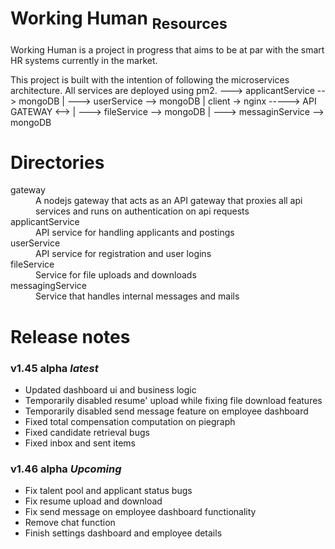 # Working Human <sub>Resources</sub>
Working Human is a project in progress that aims to be at par with the smart HR systems currently in the market.

This project is built with the intention of following the microservices architecture. All services are deployed using pm2.
                                        ---> applicantService --> mongoDB
                                        |
                                        ---> userService --> mongoDB
                                        |
  client -> nginx -----> API GATEWAY <-->
                                        |
                                        ---> fileService --> mongoDB
                                        |
                                        ---> messaginService --> mongoDB

# Directories
<dl>
  <dt>gateway</dt>
  <dd>A nodejs gateway that acts as an API gateway that proxies all api services and runs on authentication on api requests</dd>
  <dt>applicantService</dt>
  <dd>API service for handling applicants and postings</dd>
  <dt>userService</dt>
  <dd>API service for registration and user logins</dd>
  <dt>fileService</dt>
  <dd>Service for file uploads and downloads</dd>
  <dt>messagingService</dt>
  <dd>Service that handles internal messages and mails</dd>
</dl>

# Release notes
<h3>v1.45 alpha <em>latest</em></h3>
<ul>
  <li>Updated dashboard ui and business logic</li>
  <li>Temporarily disabled resume' upload while fixing file download features</li>
  <li>Temporarily disabled send message feature on employee dashboard</li>
  <li>Fixed total compensation computation on piegraph</li>
  <li>Fixed candidate retrieval bugs</li>
  <li>Fixed inbox and sent items</li>
</ul>

<h3>v1.46 alpha <em>Upcoming</em></h3>
<ul>
  <li>Fix talent pool and applicant status bugs</li>
  <li>Fix resume upload and download</li>
  <li>Fix send message on employee dashboard functionality</li>
  <li>Remove chat function</li>
  <li>Finish settings dashboard and employee details</li>
</ul>
